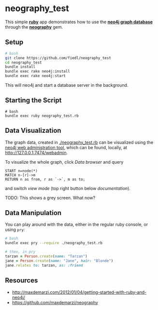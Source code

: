 
# neography_test

This simple **[ruby](http://www.ruby-lang.org/)** app demonstrates how to use the **[neo4j graph database](http://www.neo4j.org/)** through the **[neography](https://github.com/maxdemarzi/neography)** gem.

## Setup

```bash
# bash
git clone https://github.com/fiedl/neography_test
cd neography_test
bundle install
bundle exec rake neo4j:install
bundle exec rake neo4j:start
```

This will neo4j and start a database server in the background.

## Starting the Script

```
# bash
bundle exec ruby neography_test.rb
```

## Data Visualization

The graph data, created in [./neography_test.rb](neography_test.rb) can be visualized using the [neo4j web administration tool](http://127.0.0.1:7474/webadmin), which can be found, locally, at http://127.0.0.1:7474/webadmin.

To visualize the whole graph, click *Data browser* and query
```cypher
START n=node(*)    
MATCH n-[r]->m 
RETURN n as from, r as `->`, m as to;
```
and switch *view mode* (top right button below *documentation*).

TODO: This shows a grey screen. What now?

## Data Manipulation

You can play around with the data, either in the regular ruby console, or using `pry`:

```bash
# bash
bundle exec pry --require ./neography_test.rb
```

```ruby
# then, in pry
tarzan = Person.create(name: "Tarzan")
jane = Person.create(name: "Jane", hair: "Blonde")
jane.relates to: tarzan, as: :friend
```


## Resources
* http://maxdemarzi.com/2012/01/04/getting-started-with-ruby-and-neo4j/
* https://github.com/maxdemarzi/neography

